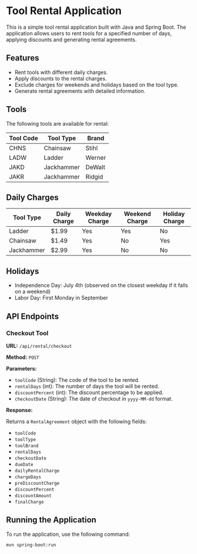 # Tool Rental Application

This is a simple tool rental application built with Java and Spring Boot. The application allows users to rent tools for a specified number of days, applying discounts and generating rental agreements.

## Features

- Rent tools with different daily charges.
- Apply discounts to the rental charges.
- Exclude charges for weekends and holidays based on the tool type.
- Generate rental agreements with detailed information.

## Tools

The following tools are available for rental:

| Tool Code | Tool Type  | Brand  |
|-----------|------------|--------|
| CHNS      | Chainsaw   | Stihl  |
| LADW      | Ladder     | Werner |
| JAKD      | Jackhammer | DeWalt |
| JAKR      | Jackhammer | Ridgid |

## Daily Charges

| Tool Type  | Daily Charge | Weekday Charge | Weekend Charge | Holiday Charge |
|------------|--------------|----------------|----------------|----------------|
| Ladder     | $1.99        | Yes            | Yes            | No             |
| Chainsaw   | $1.49        | Yes            | No             | Yes            |
| Jackhammer | $2.99        | Yes            | No             | No             |

## Holidays

- Independence Day: July 4th (observed on the closest weekday if it falls on a weekend)
- Labor Day: First Monday in September

## API Endpoints

### Checkout Tool

**URL:** `/api/rental/checkout`

**Method:** `POST`

**Parameters:**

- `toolCode` (String): The code of the tool to be rented.
- `rentalDays` (int): The number of days the tool will be rented.
- `discountPercent` (int): The discount percentage to be applied.
- `checkoutDate` (String): The date of checkout in `yyyy-MM-dd` format.

**Response:**

Returns a `RentalAgreement` object with the following fields:

- `toolCode`
- `toolType`
- `toolBrand`
- `rentalDays`
- `checkoutDate`
- `dueDate`
- `dailyRentalCharge`
- `chargeDays`
- `preDiscountCharge`
- `discountPercent`
- `discountAmount`
- `finalCharge`

## Running the Application

To run the application, use the following command:

```bash
mvn spring-boot:run
